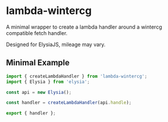 # lambda-wintercg

A minimal wrapper to create a lambda handler around a wintercg compatible fetch handler.

Designed for ElysiaJS, mileage may vary.

## Minimal Example

```ts
import { createLambdaHandler } from 'lambda-wintercg';
import { Elysia } from 'elysia';

const api = new Elysia();

const handler = createLambdaHandler(api.handle);

export { handler };
```
